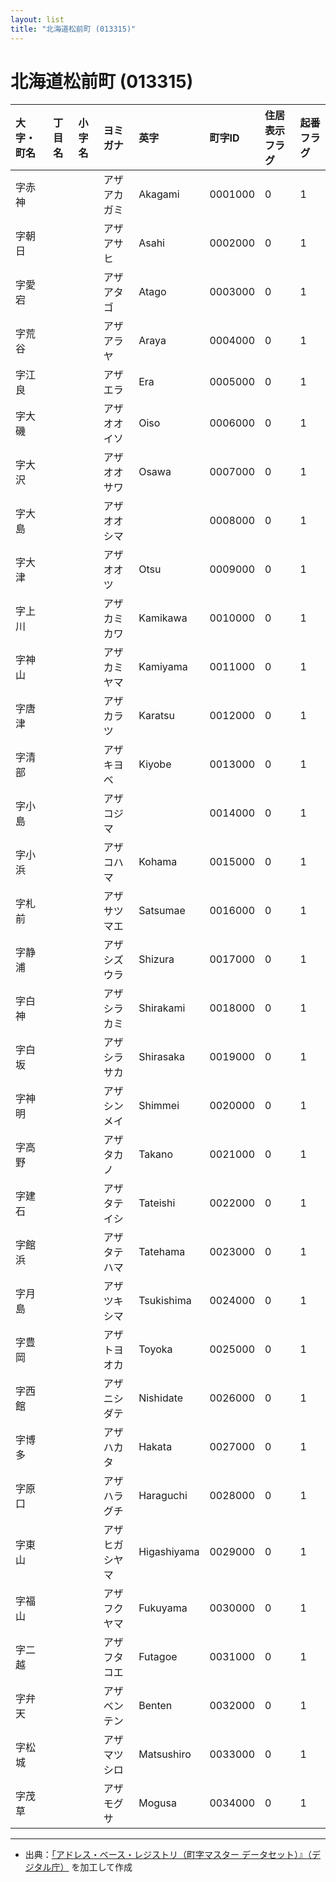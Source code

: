 ```yaml
---
layout: list
title: "北海道松前町 (013315)"
---
```


# 北海道松前町 (013315)

| 大字・町名 | 丁目名 | 小字名 | ヨミガナ | 英字 | 町字ID | 住居表示フラグ | 起番フラグ |
|:---|:---|:---|:---|:---|:---|:---|:---|
| 字赤神 |  |  | アザアカガミ | Akagami | 0001000 | 0 | 1 |
| 字朝日 |  |  | アザアサヒ | Asahi | 0002000 | 0 | 1 |
| 字愛宕 |  |  | アザアタゴ | Atago | 0003000 | 0 | 1 |
| 字荒谷 |  |  | アザアラヤ | Araya | 0004000 | 0 | 1 |
| 字江良 |  |  | アザエラ | Era | 0005000 | 0 | 1 |
| 字大磯 |  |  | アザオオイソ | Oiso | 0006000 | 0 | 1 |
| 字大沢 |  |  | アザオオサワ | Osawa | 0007000 | 0 | 1 |
| 字大島 |  |  | アザオオシマ |  | 0008000 | 0 | 1 |
| 字大津 |  |  | アザオオツ | Otsu | 0009000 | 0 | 1 |
| 字上川 |  |  | アザカミカワ | Kamikawa | 0010000 | 0 | 1 |
| 字神山 |  |  | アザカミヤマ | Kamiyama | 0011000 | 0 | 1 |
| 字唐津 |  |  | アザカラツ | Karatsu | 0012000 | 0 | 1 |
| 字清部 |  |  | アザキヨベ | Kiyobe | 0013000 | 0 | 1 |
| 字小島 |  |  | アザコジマ |  | 0014000 | 0 | 1 |
| 字小浜 |  |  | アザコハマ | Kohama | 0015000 | 0 | 1 |
| 字札前 |  |  | アザサツマエ | Satsumae | 0016000 | 0 | 1 |
| 字静浦 |  |  | アザシズウラ | Shizura | 0017000 | 0 | 1 |
| 字白神 |  |  | アザシラカミ | Shirakami | 0018000 | 0 | 1 |
| 字白坂 |  |  | アザシラサカ | Shirasaka | 0019000 | 0 | 1 |
| 字神明 |  |  | アザシンメイ | Shimmei | 0020000 | 0 | 1 |
| 字高野 |  |  | アザタカノ | Takano | 0021000 | 0 | 1 |
| 字建石 |  |  | アザタテイシ | Tateishi | 0022000 | 0 | 1 |
| 字館浜 |  |  | アザタテハマ | Tatehama | 0023000 | 0 | 1 |
| 字月島 |  |  | アザツキシマ | Tsukishima | 0024000 | 0 | 1 |
| 字豊岡 |  |  | アザトヨオカ | Toyoka | 0025000 | 0 | 1 |
| 字西館 |  |  | アザニシダテ | Nishidate | 0026000 | 0 | 1 |
| 字博多 |  |  | アザハカタ | Hakata | 0027000 | 0 | 1 |
| 字原口 |  |  | アザハラグチ | Haraguchi | 0028000 | 0 | 1 |
| 字東山 |  |  | アザヒガシヤマ | Higashiyama | 0029000 | 0 | 1 |
| 字福山 |  |  | アザフクヤマ | Fukuyama | 0030000 | 0 | 1 |
| 字二越 |  |  | アザフタコエ | Futagoe | 0031000 | 0 | 1 |
| 字弁天 |  |  | アザベンテン | Benten | 0032000 | 0 | 1 |
| 字松城 |  |  | アザマツシロ | Matsushiro | 0033000 | 0 | 1 |
| 字茂草 |  |  | アザモグサ | Mogusa | 0034000 | 0 | 1 |

---

- 出典：[「アドレス・ベース・レジストリ（町字マスター データセット）』（デジタル庁）](https://www.digital.go.jp/policies/base_registry_address/) を加工して作成